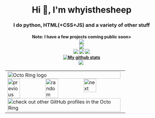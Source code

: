 <h1 align="center">Hi 👋, I'm whyisthesheep</h1>
<h3 align="center">I do python, HTML(+CSS+JS) and a variety of other stuff</h3>
<h4 align="center">Note: I have a few projects coming public soon>
<br/> <!-- ignore the horrible HTML -->
<img src="https://github-readme-streak-stats.herokuapp.com?user=whyisthesheep&hide_border=true&date_format=j%20M%5B%20Y%5D"></img>
<br/>
<img src="https://readme-typing-svg.herokuapp.com?size=22&duration=4000&lines=Discord.py+bots;Random+projects+I+think+are+cool;HTML+CSS+and+JS;General+python;Windows+user;I+do+not+like+heroku;I+can't+think+of+anything+to+type+here"></img><br/>
<img src="https://img.shields.io/github/followers/whyisthesheep?style=social"></img> <img src="https://img.shields.io/badge/Using-Brave-red"></img> <img src="https://img.shields.io/badge/Editor-VS%20Code-blue"></img><br/>
<a href="https://github.com/whyisthesheep"><img align="center" src="https://github-readme-stats.vercel.app/api?username=whyisthesheep&show_icons=true" alt="My github stats" /></a><br/><a align="center" href="https://github.com/whyisthesheep"><img src="https://github-readme-stats.vercel.app/api/top-langs/?username=whyisthesheep&layout=compact&show_icons=true" /></a>
<a href="https://github.com/whyisthesheep/Login-app/"><img src"https://github-readme-stats.vercel.app/api/pin/?username=whyisthesheep&repo=Login-app"/></a>
<center><table><tbody><tr><td><a href="https://octo-ring.com/"><img src="https://octo-ring.com/static/img/widget/top.png" width="99%" alt="Octo Ring logo" align="top"></a><br><a href="https://octo-ring.com/p/whyisthesheep/prev"><img src="https://octo-ring.com/static/img/widget/prev.png" width="33%" alt="previous" align="top" title="previous profile"></a><a href="https://octo-ring.com/p/whyisthesheep/random"><img src="https://octo-ring.com/static/img/widget/random.png" width="33%" alt="random" align="top" title="random profile"></a><a href="https://octo-ring.com/p/whyisthesheep/next"><img src="https://octo-ring.com/static/img/widget/next.png" width="33%" alt="next" align="top" title="next profile"></a><br><a href="https://octo-ring.com/"><img src="https://octo-ring.com/static/img/widget/bottom.png" width="99%" alt="check out other GitHub profiles in the Octo Ring" align="top"></a></td></tr></tbody></table></center>
